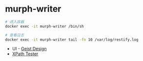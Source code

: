 # murph-writer

```sh
# 进入容器
docker exec -it murph-writer /bin/sh

# 查看日志
docker exec -it murph-writer tail -fn 10 /var/log/restify.log
```

- UI - [Geist Design](https://react.geist-ui.dev/en-us/guide/installation)
- [XPath Tester](http://xpather.com/)
